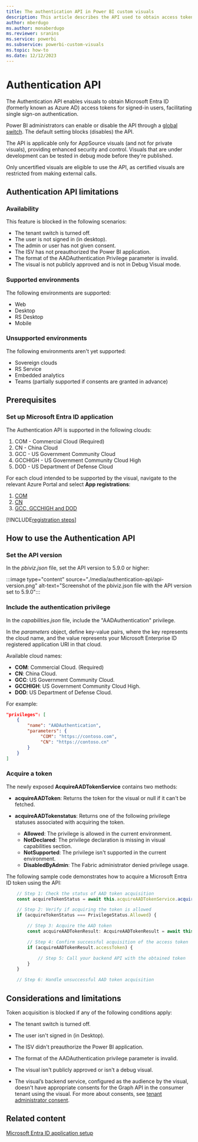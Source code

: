 ```yaml
---
title: The authentication API in Power BI custom visuals
description: This article describes the API used to obtain access tokens for single sign-on (SSO) users.
author: mberdugo
ms.author: monaberdugo
ms.reviewer: sranins
ms.service: powerbi
ms.subservice: powerbi-custom-visuals
ms.topic: how-to
ms.date: 12/12/2023
---
```


# Authentication API

The Authentication API enables visuals to obtain Microsoft Entra ID (formerly known as Azure AD) access tokens for signed-in users, facilitating single sign-on authentication.

Power BI administrators can enable or disable the API through a [global switch](/fabric/admin/organizational-visuals). The default setting blocks (disables) the API.

The API is applicable only for AppSource visuals (and not for private visuals), providing enhanced security and control. Visuals that are under development can be tested in debug mode before they're published.

Only uncertified visuals are eligible to use the API, as certified visuals are restricted from making external calls.

## Authentication API limitations

### Availability

This feature is blocked in the following scenarios:

* The tenant switch is turned off.
* The user is not signed in (in desktop).
* The admin or user has not given consent.
* The ISV has not preauthorized the Power BI application.
* The format of the AADAuthentication Privilege parameter is invalid.
* The visual is not publicly approved and is not in Debug Visual mode.

### Supported environments

The following environments are supported:

* Web
* Desktop
* RS Desktop
* Mobile

### Unsupported environments

The following environments aren't yet supported:

* Sovereign clouds
* RS Service
* Embedded analytics
* Teams (partially supported if consents are granted in advance)

## Prerequisites

### Set up Microsoft Entra ID application

The Authentication API is supported in the following clouds:

   1. COM - Commercial Cloud (Required)
   1. CN - China Cloud
   1. GCC - US Government Community Cloud
   1. GCCHIGH - US Government Community Cloud High
   1. DOD - US Department of Defense Cloud

For each cloud intended to be supported by the visual, navigate to the relevant Azure Portal and select **App registrations**:

   1. [COM](https://portal.azure.com)
   1. [CN](https://portal.azure.cn)
   1. [GCC, GCCHIGH and DOD](https://portal.azure.us)

[!INCLUDE[registration steps](../../includes/entra-app-registration.md)]

## How to use the Authentication API

### Set the API version

In the *pbiviz.json* file, set the API version to 5.9.0 or higher:

:::image type="content" source="./media/authentication-api/api-version.png" alt-text="Screenshot of the pbiviz.json file with the API version set to 5.9.0":::

### Include the authentication privilege

In the *capabilities.json* file, include the "AADAuthentication" privilege.

In the *parameters* object, define key-value pairs, where the key represents the cloud name, and the value represents your Microsoft Enterprise ID registered application URI in that cloud.

Available cloud names:

* **COM**: Commercial Cloud. (Required)
* **CN**: China Cloud.
* **GCC**: US Government Community Cloud.
* **GCCHIGH**: US Government Community Cloud High.
* **DOD**: US Department of Defense Cloud.

For example:

```json
"privileges": [
    {
        "name": "AADAuthentication",
        "parameters": {
             "COM": "https://contoso.com",
             "CN": "https://contoso.cn"
        }
    }
]
```

### Acquire a token

The newly exposed **AcquireAADTokenService** contains two methods:

* **acquireAADToken**: Returns the token for the visual or null if it can't be fetched.
* **acquireAADTokenstatus**: Returns one of the following privilege statuses associated with acquiring the token.

  * **Allowed**: The privilege is allowed in the current environment.
  * **NotDeclared**: The privilege declaration is missing in visual capabilities section.
  * **NotSupported**: The privilege isn't supported in the current environment.
  * **DisabledByAdmin**: The Fabric administrator denied privilege usage.

The following sample code demonstrates how to acquire a Microsoft Entra ID token using the API:

```typescript
    // Step 1: Check the status of AAD token acquisition
    const acquireTokenStatus = await this.acquireAADTokenService.acquireAADTokenStatus();

    // Step 2: Verify if acquiring the token is allowed
    if (acquireTokenStatus === PrivilegeStatus.Allowed) {

        // Step 3: Acquire the AAD token
        const acquireAADTokenResult: AcquireAADTokenResult = await this.acquireAADTokenService.acquireAADToken();

        // Step 4: Confirm successful acquisition of the access token
        if (acquireAADTokenResult.accessToken) {

            // Step 5: Call your backend API with the obtained token
        }
    }

    // Step 6: Handle unsuccessful AAD token acquisition
```

## Considerations and limitations

Token acquisition is blocked if any of the following conditions apply:​

* The tenant switch is turned off.

* The user isn't signed in (in Desktop).

* The ISV didn't preauthorize the Power BI application.

* The format of the AADAuthentication privilege parameter is invalid.

* The visual isn't publicly approved or isn't a debug visual.

* The visual’s backend service, configured as the audience by the visual, doesn't have appropriate consents for the Graph API in the consumer tenant using the visual. For more about consents, see [tenant administrator consent](entra-id-authentication.md#consenting-the-isv-app).

## Related content

[Microsoft Entra ID application setup](./entra-id-authentication.md)
